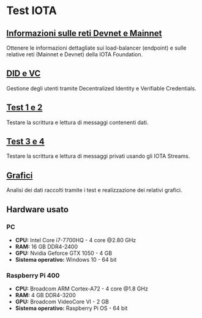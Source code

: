# Test IOTA

## [Informazioni sulle reti Devnet e Mainnet](https://github.com/Tesi-Magistrale-FP/Test_IOTA/tree/main/info_net)
Ottenere le informazioni dettagliate sui load-balancer (endpoint) e sulle relative reti (Mainnet e Devnet) della IOTA Foundation.

## [DID e VC](https://github.com/Tesi-Magistrale-FP/Test_IOTA/tree/main/identity)
Gestione degli utenti tramite Decentralized Identity e Verifiable Credentials.

## [Test 1 e 2](https://github.com/Tesi-Magistrale-FP/Test_IOTA/tree/main/test_1_2)
Testare la scrittura e lettura di messaggi contenenti dati.

## [Test 3 e 4](https://github.com/Tesi-Magistrale-FP/Test_IOTA/tree/main/test_3_4)
Testare la scrittura e lettura di messaggi privati usando gli IOTA Streams.

## [Grafici](https://github.com/Tesi-Magistrale-FP/Test_IOTA/blob/main/grafici/Grafici_tesi_magistrale.ipynb)
Analisi dei dati raccolti tramite i test e realizzazione dei relativi grafici.

## Hardware usato
### PC
- <strong>CPU:</strong> Intel Core i7-7700HQ - 4 core @2.80 GHz
- <strong>RAM:</strong> 16 GB DDR4-2400
- <strong>GPU:</strong> Nvidia Geforce GTX 1050 - 4 GB 
- <strong>Sistema operativo:</strong> Windows 10 - 64 bit

### Raspberry Pi 400
- <strong>CPU:</strong> Broadcom ARM Cortex-A72 - 4 core @1.8 GHz
- <strong>RAM:</strong> 4 GB DDR4-3200
- <strong>GPU:</strong> Broadcom VideoCore VI - 2 GB
- <strong>Sistema operativo:</strong> Raspberry Pi OS - 64 bit